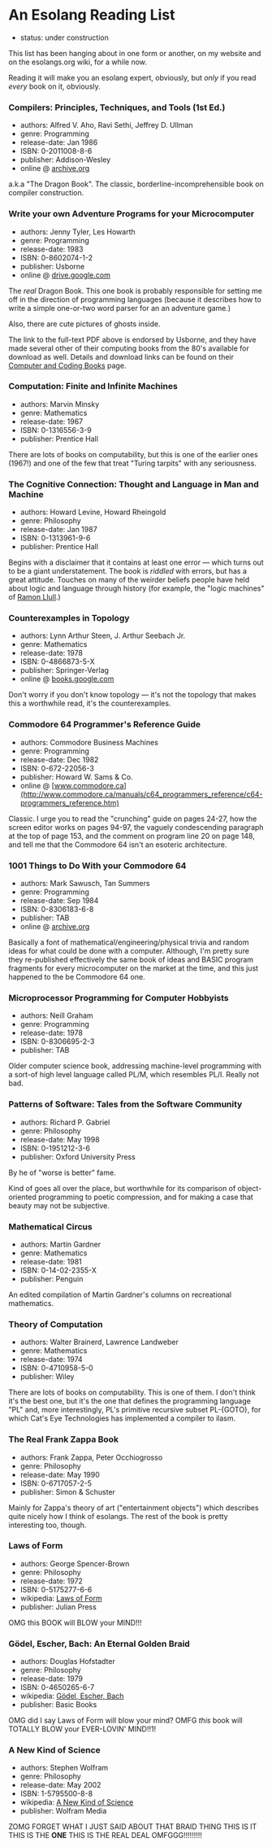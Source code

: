 An Esolang Reading List
=======================

*   status: under construction

This list has been hanging about in one form or another, on my website
and on the esolangs.org wiki, for a while now.

Reading it will make you an esolang expert, obviously, but *only* if
you read *every* book on it, obviously.

### Compilers: Principles, Techniques, and Tools (1st Ed.)

*   authors: Alfred V. Aho, Ravi Sethi, Jeffrey D. Ullman
*   genre: Programming
*   release-date: Jan 1986
*   ISBN: 0-2011008-8-6
*   publisher: Addison-Wesley
*   online @ [archive.org](https://archive.org/details/compilersprincip00ahoa)

a.k.a "The Dragon Book".  The classic, borderline-incomprehensible
book on compiler construction.

### Write your own Adventure Programs for your Microcomputer

*   authors: Jenny Tyler, Les Howarth
*   genre: Programming
*   release-date: 1983
*   ISBN: 0-8602074-1-2
*   publisher: Usborne
*   online @ [drive.google.com](https://drive.google.com/file/d/0Bxv0SsvibDMTYkFJbUswOHFQclE/view)

The *real* Dragon Book.  This one book is probably responsible for setting
me off in the direction of programming languages (because it describes how
to write a simple one-or-two word parser for an an adventure game.)

Also, there are cute pictures of ghosts inside.

The link to the full-text PDF above is endorsed by Usborne, and they have made
several other of their computing books from the 80's available for download
as well.  Details and download links can be found on their
[Computer and Coding Books](https://usborne.com/browse-books/features/computer-and-coding-books/)
page.

### Computation: Finite and Infinite Machines

*   authors: Marvin Minsky
*   genre: Mathematics
*   release-date: 1967
*   ISBN: 0-1316556-3-9
*   publisher: Prentice Hall

There are lots of books on computability, but this is one of the earlier
ones (1967!) and one of the few that treat "Turing tarpits" with any
seriousness.

### The Cognitive Connection: Thought and Language in Man and Machine

*   authors: Howard Levine, Howard Rheingold
*   genre: Philosophy
*   release-date: Jan 1987
*   ISBN: 0-1313961-9-6
*   publisher: Prentice Hall

Begins with a disclaimer that it contains at least one error — which turns
out to be a giant understatement.  The book is *riddled* with errors, but
has a great attitude.  Touches on many of the weirder beliefs people have
held about logic and language through history (for example, the "logic
machines" of [Ramon Llull](http://en.wikipedia.org/wiki/Ramon_Llull).)

### Counterexamples in Topology

*   authors: Lynn Arthur Steen, J. Arthur Seebach Jr.
*   genre: Mathematics
*   release-date: 1978
*   ISBN: 0-4866873-5-X
*   publisher: Springer-Verlag
*   online @ [books.google.com](https://books.google.co.uk/books?id=Uz0rV250nhsC&lpg=PP1&dq=isbn%3A048668735X&pg=PP1#v=onepage&q&f=false)

Don't worry if you don't know topology — it's not the topology that makes
this a worthwhile read, it's the counterexamples.

### Commodore 64 Programmer's Reference Guide

*   authors: Commodore Business Machines
*   genre: Programming
*   release-date: Dec 1982
*   ISBN: 0-672-22056-3
*   publisher: Howard W. Sams & Co.
*   online @ [www.commodore.ca](http://www.commodore.ca/manuals/c64_programmers_reference/c64-programmers_reference.htm)

Classic.  I urge you to read the "crunching" guide on pages 24-27, how the
screen editor works on pages 94-97, the vaguely condescending
paragraph at the top of page 153, and the comment on program line 20
on page 148, and tell me that the Commodore 64 isn't an esoteric architecture.

### 1001 Things to Do With your Commodore 64

*   authors: Mark Sawusch, Tan Summers
*   genre: Programming
*   release-date: Sep 1984
*   ISBN: 0-8306183-6-8
*   publisher: TAB
*   online @ [archive.org](https://archive.org/details/1001_Things_to_do_with_your_Commodore_64_1984_TAB_Books)

Basically a font of mathematical/engineering/physical trivia and
random ideas for what could be done with a computer.  Although, I'm pretty
sure they re-published effectively the same book of ideas and BASIC
program fragments for every microcomputer on the market at the time, and
this just happened to the be Commodore 64 one.

### Microprocessor Programming for Computer Hobbyists

*   authors: Neill Graham
*   genre: Programming
*   release-date: 1978
*   ISBN: 0-8306695-2-3
*   publisher: TAB

Older computer science book, addressing machine-level programming with
a sort-of high level language called PL/M, which resembles PL/I.  Really
not bad.

### Patterns of Software: Tales from the Software Community

*   authors: Richard P. Gabriel
*   genre: Philosophy
*   release-date: May 1998
*   ISBN: 0-1951212-3-6
*   publisher: Oxford University Press

By he of "worse is better" fame.

Kind of goes all over the place, but worthwhile for its comparison of
object-oriented programming to poetic compression,
and for making a case that beauty may not be subjective.

### Mathematical Circus

*   authors: Martin Gardner
*   genre: Mathematics
*   release-date: 1981
*   ISBN: 0-14-02-2355-X
*   publisher: Penguin

An edited compilation of Martin Gardner's columns on recreational mathematics.

### Theory of Computation

*   authors: Walter Brainerd, Lawrence Landweber
*   genre: Mathematics
*   release-date: 1974
*   ISBN: 0-4710958-5-0
*   publisher: Wiley

There are lots of books on computability.  This is one of them.  I don't
think it's the best one, but it's the one that defines the programming
language "PL" and, more interestingly, PL's primitive recursive subset
PL-{GOTO}, for which Cat's Eye Technologies has implemented a compiler
to ilasm.

### The Real Frank Zappa Book

*   authors: Frank Zappa, Peter Occhiogrosso
*   genre: Philosophy
*   release-date: May 1990
*   ISBN: 0-6717057-2-5
*   publisher: Simon & Schuster

Mainly for Zappa's theory of art ("entertainment objects") which describes
quite nicely how I think of esolangs.  The rest of the book is
pretty interesting too, though.

### Laws of Form

*   authors: George Spencer-Brown
*   genre: Philosophy
*   release-date: 1972
*   ISBN: 0-5175277-6-6
*   wikipedia: [Laws of Form](https://en.wikipedia.org/wiki/Laws_of_Form)
*   publisher: Julian Press

OMG this BOOK will BLOW your MIND!!!

### Gödel, Escher, Bach: An Eternal Golden Braid

*   authors: Douglas Hofstadter
*   genre: Philosophy
*   release-date: 1979
*   ISBN: 0-4650265-6-7
*   wikipedia: [Gödel, Escher, Bach](https://en.wikipedia.org/wiki/G%C3%B6del,_Escher,_Bach)
*   publisher: Basic Books

OMG did I say Laws of Form will blow your mind? OMFG *this* book will
TOTALLY BLOW your EVER-LOVIN' MIND!!1!

### A New Kind of Science

*   authors: Stephen Wolfram
*   genre: Philosophy
*   release-date: May 2002
*   ISBN: 1-5795500-8-8
*   wikipedia: [A New Kind of Science](https://en.wikipedia.org/wiki/A_New_Kind_of_Science)
*   publisher: Wolfram Media

ZOMG FORGET WHAT I JUST SAID ABOUT THAT BRAID THING
THIS IS IT THIS IS THE **ONE** THIS IS THE REAL DEAL OMFGGG!!!!!!!!!
